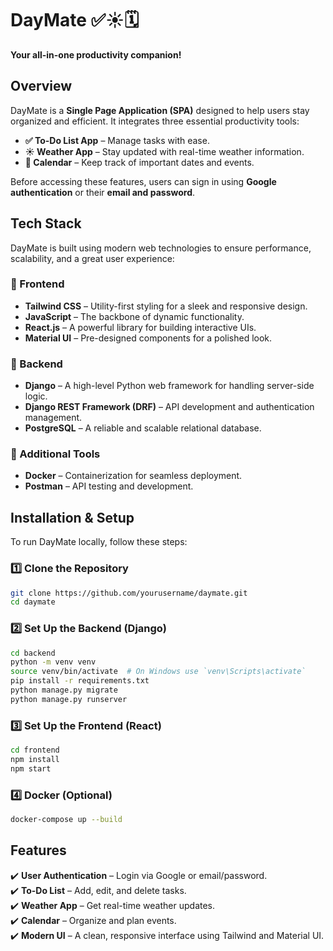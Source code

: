 # DayMate ✅☀️🗓️  
**Your all-in-one productivity companion!**  

## Overview  
DayMate is a **Single Page Application (SPA)** designed to help users stay organized and efficient. It integrates three essential productivity tools:  

- **✅ To-Do List App** – Manage tasks with ease.  
- **☀️ Weather App** – Stay updated with real-time weather information.  
- **📅 Calendar** – Keep track of important dates and events.  

Before accessing these features, users can sign in using **Google authentication** or their **email and password**.  

## Tech Stack  
DayMate is built using modern web technologies to ensure performance, scalability, and a great user experience:  

### 🔹 Frontend  
- **Tailwind CSS** – Utility-first styling for a sleek and responsive design.
- **JavaScript** – The backbone of dynamic functionality. 
- **React.js** – A powerful library for building interactive UIs.    
- **Material UI** – Pre-designed components for a polished look.  

### 🔹 Backend  
- **Django** – A high-level Python web framework for handling server-side logic.  
- **Django REST Framework (DRF)** – API development and authentication management.  
- **PostgreSQL** – A reliable and scalable relational database.  

### 🔹 Additional Tools  
- **Docker** – Containerization for seamless deployment.  
- **Postman** – API testing and development.  

## Installation & Setup  
To run DayMate locally, follow these steps:  

### 1️⃣ Clone the Repository
```bash
git clone https://github.com/yourusername/daymate.git
cd daymate
```

### 2️⃣ Set Up the Backend (Django)
```bash
cd backend
python -m venv venv
source venv/bin/activate  # On Windows use `venv\Scripts\activate`
pip install -r requirements.txt
python manage.py migrate
python manage.py runserver
```

### 3️⃣ Set Up the Frontend (React)
```bash
cd frontend
npm install
npm start
```

### 4️⃣ Docker (Optional)
```bash
docker-compose up --build
```

## Features  
✔️ **User Authentication** – Login via Google or email/password.  
✔️ **To-Do List** – Add, edit, and delete tasks.  
✔️ **Weather App** – Get real-time weather updates.  
✔️ **Calendar** – Organize and plan events.  
✔️ **Modern UI** – A clean, responsive interface using Tailwind and Material UI.
